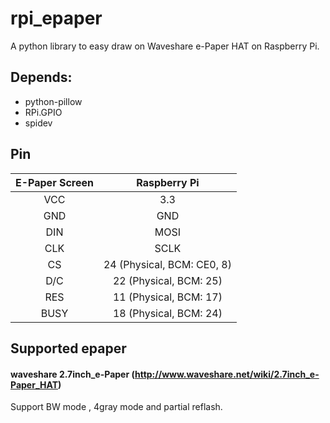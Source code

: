 # rpi_epaper
A python library to easy draw on Waveshare e-Paper HAT on Raspberry Pi.

## Depends:
- python-pillow
- RPi.GPIO
- spidev

## Pin
 |E-Paper Screen | Raspberry Pi |
 |:-:|:-:|
 | VCC | 3.3 |
 | GND | GND |
 | DIN | MOSI |
 | CLK | SCLK |
 | CS | 24 (Physical, BCM: CE0, 8) |
 | D/C | 22 (Physical, BCM: 25) |
 | RES | 11 (Physical, BCM: 17) |
 | BUSY| 18 (Physical, BCM: 24) |

## Supported epaper
#### waveshare 2.7inch_e-Paper (http://www.waveshare.net/wiki/2.7inch_e-Paper_HAT)
Support BW mode , 4gray mode and partial reflash.
